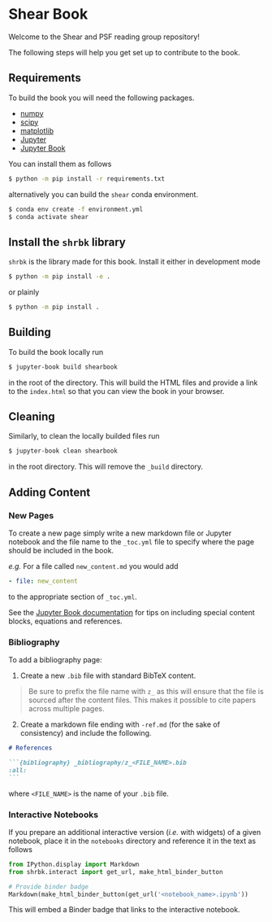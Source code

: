 # Shear Book

Welcome to the Shear and PSF reading group repository!

The following steps will help you get set up to contribute to the book.

## Requirements

To build the book you will need the following packages.

- [numpy](https://numpy.org/)
- [scipy](https://www.scipy.org/)
- [matplotlib](https://matplotlib.org/)
- [Jupyter](https://jupyter.org/)
- [Jupyter Book](https://jupyterbook.org/intro.html)

You can install them as follows

```bash
$ python -m pip install -r requirements.txt
```

alternatively you can build the `shear` conda environment.

```bash
$ conda env create -f environment.yml
$ conda activate shear
```

## Install the `shrbk` library 

`shrbk` is the library made for this book. 
Install it either in development mode

```bash
$ python -m pip install -e .
```

or plainly

```bash
$ python -m pip install .
```

## Building

To build the book locally run

```bash
$ jupyter-book build shearbook
```

in the root of the directory. This will build the HTML files and provide a link to the `index.html` so that you can view the book in your browser.

## Cleaning

Similarly, to clean the locally builded files run

```bash
$ jupyter-book clean shearbook
```

in the root directory. This will remove the `_build` directory.


## Adding Content

### New Pages

To create a new page simply write a new markdown file or Jupyter notebook and the file name to the `_toc.yml` file to specify where the page should be included in the book.

*e.g.* For a file called `new_content.md` you would add

```yaml
- file: new_content
```

to the appropriate section of `_toc.yml`.

See the [Jupyter Book documentation](https://jupyterbook.org/content/content-blocks.html) for tips on including special content blocks, equations and references.

### Bibliography

To add a bibliography page:

1. Create a new `.bib` file with standard BibTeX content.  
> Be sure to prefix the file name with `z_` as this will ensure that the file is sourced after the content files. This makes it possible to cite papers across multiple pages.

2. Create a markdown file ending with `-ref.md` (for the sake of consistency) and include the following.

````markdown
# References

```{bibliography} _bibliography/z_<FILE_NAME>.bib
:all:
```
````

where `<FILE_NAME>` is the name of your `.bib` file.

### Interactive Notebooks

If you prepare an additional interactive version (*i.e.* with widgets) of a given notebook, place it in the `notebooks` directory and reference it in the text as follows

```python
from IPython.display import Markdown
from shrbk.interact import get_url, make_html_binder_button

# Provide binder badge
Markdown(make_html_binder_button(get_url('<notebook_name>.ipynb'))
```

This will embed a Binder badge that links to the interactive notebook.
